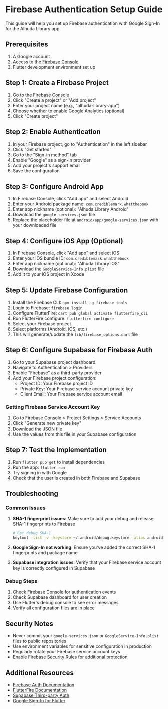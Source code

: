 # Firebase Authentication Setup Guide

This guide will help you set up Firebase authentication with Google Sign-In for the Alhuda Library app.

## Prerequisites

1. A Google account
2. Access to the [Firebase Console](https://console.firebase.google.com/)
3. Flutter development environment set up

## Step 1: Create a Firebase Project

1. Go to the [Firebase Console](https://console.firebase.google.com/)
2. Click "Create a project" or "Add project"
3. Enter your project name (e.g., "alhuda-library-app")
4. Choose whether to enable Google Analytics (optional)
5. Click "Create project"

## Step 2: Enable Authentication

1. In your Firebase project, go to "Authentication" in the left sidebar
2. Click "Get started"
3. Go to the "Sign-in method" tab
4. Enable "Google" as a sign-in provider
5. Add your project's support email
6. Save the configuration

## Step 3: Configure Android App

1. In Firebase Console, click "Add app" and select Android
2. Enter your Android package name: `com.crediblemark.whatthebook`
3. Enter app nickname (optional): "Alhuda Library Android"
4. Download the `google-services.json` file
5. Replace the placeholder file at `android/app/google-services.json` with your downloaded file

## Step 4: Configure iOS App (Optional)

1. In Firebase Console, click "Add app" and select iOS
2. Enter your iOS bundle ID: `com.crediblemark.whatthebook`
3. Enter app nickname (optional): "Alhuda Library iOS"
4. Download the `GoogleService-Info.plist` file
5. Add it to your iOS project in Xcode

## Step 5: Update Firebase Configuration

1. Install the Firebase CLI: `npm install -g firebase-tools`
2. Login to Firebase: `firebase login`
3. Configure FlutterFire: `dart pub global activate flutterfire_cli`
4. Run FlutterFire configure: `flutterfire configure`
5. Select your Firebase project
6. Select platforms (Android, iOS, etc.)
7. This will generate/update the `lib/firebase_options.dart` file

## Step 6: Configure Supabase for Firebase Auth

1. Go to your Supabase project dashboard
2. Navigate to Authentication > Providers
3. Enable "Firebase" as a third-party provider
4. Add your Firebase project configuration:
   - Project ID: Your Firebase project ID
   - Private Key: Your Firebase service account private key
   - Client Email: Your Firebase service account email

### Getting Firebase Service Account Key

1. Go to Firebase Console > Project Settings > Service Accounts
2. Click "Generate new private key"
3. Download the JSON file
4. Use the values from this file in your Supabase configuration

## Step 7: Test the Implementation

1. Run `flutter pub get` to install dependencies
2. Run the app: `flutter run`
3. Try signing in with Google
4. Check that the user is created in both Firebase and Supabase

## Troubleshooting

### Common Issues

1. **SHA-1 fingerprint issues**: Make sure to add your debug and release SHA-1 fingerprints to Firebase
   ```bash
   # Get debug SHA-1
   keytool -list -v -keystore ~/.android/debug.keystore -alias androiddebugkey -storepass android -keypass android
   ```

2. **Google Sign-In not working**: Ensure you've added the correct SHA-1 fingerprints and package name

3. **Supabase integration issues**: Verify that your Firebase service account key is correctly configured in Supabase

### Debug Steps

1. Check Firebase Console for authentication events
2. Check Supabase dashboard for user creation
3. Use Flutter's debug console to see error messages
4. Verify all configuration files are in place

## Security Notes

- Never commit your `google-services.json` or `GoogleService-Info.plist` files to public repositories
- Use environment variables for sensitive configuration in production
- Regularly rotate your Firebase service account keys
- Enable Firebase Security Rules for additional protection

## Additional Resources

- [Firebase Auth Documentation](https://firebase.google.com/docs/auth)
- [FlutterFire Documentation](https://firebase.flutter.dev/)
- [Supabase Third-party Auth](https://supabase.com/docs/guides/auth/third-party)
- [Google Sign-In for Flutter](https://pub.dev/packages/google_sign_in)
